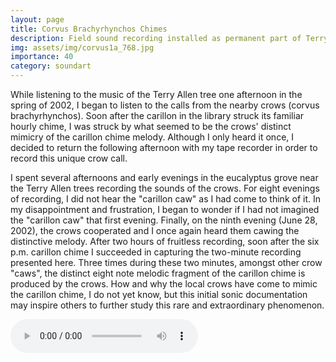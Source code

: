 ```yaml
---
layout: page
title: Corvus Brachyrhynchos Chimes
description: Field sound recording installed as permanent part of Terry Allen's Trees installation of the Stuart Collection at UCSD.
img: assets/img/corvus1a_768.jpg
importance: 40
category: soundart
---
```


While listening to the music of the Terry Allen tree one afternoon in the spring of 2002, I began to listen to the calls from the nearby crows (corvus brachyrhynchos). Soon after the carillon in the library struck its familiar hourly chime, I was struck by what seemed to be the crows' distinct mimicry of the carillon chime melody. Although I only heard it once, I decided to return the following afternoon with my tape recorder in order to record this unique crow call.

I spent several afternoons and early evenings in the eucalyptus grove near the Terry Allen trees recording the sounds of the crows. For eight evenings of recording, I did not hear the "carillon caw" as I had come to think of it. In my disappointment and frustration, I began to wonder if I had not imagined the "carillon caw" that first evening. Finally, on the ninth evening (June 28, 2002), the crows cooperated and I once again heard them cawing the distinctive melody. After two hours of fruitless recording, soon after the six p.m. carillon chime I succeeded in capturing the two-minute recording presented here. Three times during these two minutes, amongst other crow "caws", the distinct eight note melodic fragment of the carillon chime is produced by the crows. How and why the local crows have come to mimic the carillon chime, I do not yet know, but this initial sonic documentation may inspire others to further study this rare and extraordinary phenomenon.

<audio controls="controls">
	<source src="sound/corvus.ogg" type="audio/ogg"/>
	<source src="sound/corvus.mp3" type="audio/mpeg"/>
html5 browsers only.

<div class="row">
    <div class="col-sm mt-3 mt-md-0">
        {% include figure.liquid path="assets/img/corvus1a_768.jpg" title="corvus" class="img-fluid rounded z-depth-1" %}
    </div>
</div>
<div class="caption">
    Corvus Brachyrhynchos Chimes, a sound installation - Ted Apel - sound

</div>
